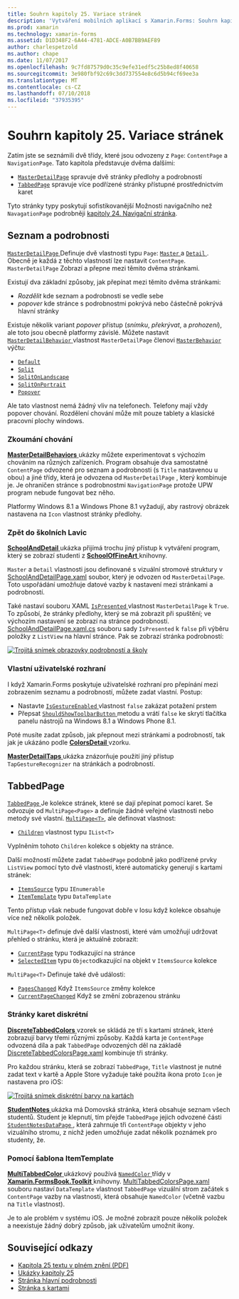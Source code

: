 ```yaml
---
title: Souhrn kapitoly 25. Variace stránek
description: 'Vytváření mobilních aplikací s Xamarin.Forms: Souhrn kapitoly 25. Variace stránek'
ms.prod: xamarin
ms.technology: xamarin-forms
ms.assetid: D1D348F2-6A44-4781-ADCE-A0B7BB9AEF89
author: charlespetzold
ms.author: chape
ms.date: 11/07/2017
ms.openlocfilehash: 9c7fd87579d0c35c9efe31edf5c25b8ed8f40658
ms.sourcegitcommit: 3e980fbf92c69c3dd737554e8c6d5b94cf69ee3a
ms.translationtype: MT
ms.contentlocale: cs-CZ
ms.lasthandoff: 07/10/2018
ms.locfileid: "37935395"
---
```

# <a name="summary-of-chapter-25-page-varieties"></a>Souhrn kapitoly 25. Variace stránek

Zatím jste se seznámili dvě třídy, které jsou odvozeny z `Page`: `ContentPage` a `NavigationPage`. Tato kapitola představuje dvěma dalšími:

- [`MasterDetailPage`](https://developer.xamarin.com/api/type/Xamarin.Forms.MasterDetailPage/) spravuje dvě stránky předlohy a podrobností
- [`TabbedPage`](https://developer.xamarin.com/api/type/Xamarin.Forms.TabbedPage/) spravuje více podřízené stránky přístupné prostřednictvím karet

Tyto stránky typy poskytují sofistikovanější Možnosti navigačního než `NavagationPage` podrobněji [kapitoly 24. Navigační stránka](~/xamarin-forms/creating-mobile-apps-xamarin-forms/summaries/chapter24.md).

## <a name="master-and-detail"></a>Seznam a podrobnosti

[ `MasterDetailPage` ](https://developer.xamarin.com/api/type/Xamarin.Forms.MasterDetailPage/) Definuje dvě vlastnosti typu `Page`: [ `Master` ](https://developer.xamarin.com/api/property/Xamarin.Forms.MasterDetailPage.Master/) a [ `Detail` ](https://developer.xamarin.com/api/property/Xamarin.Forms.MasterDetailPage.Detail/). Obecně je každá z těchto vlastností lze nastavit `ContentPage`. `MasterDetailPage` Zobrazí a přepne mezi těmito dvěma stránkami.

Existují dva základní způsoby, jak přepínat mezi těmito dvěma stránkami:

- *Rozdělit* kde seznam a podrobnosti se vedle sebe
- *popover* kde stránce s podrobnostmi pokrývá nebo částečně pokrývá hlavní stránky

Existuje několik variant *popover* přístup (*snímku*, *překrývat*, a *prohození*), ale toto jsou obecně platformy závislé. Můžete nastavit [ `MasterDetailBehavior` ](https://developer.xamarin.com/api/property/Xamarin.Forms.MasterDetailPage.MasterBehavior/) vlastnost `MasterDetailPage` členovi [ `MasterBehavior` ](xref:Xamarin.Forms.MasterBehavior) výčtu:

- [`Default`](xref:Xamarin.Forms.MasterBehavior.Default)
- [`Split`](xref:Xamarin.Forms.MasterBehavior.Split)
- [`SplitOnLandscape`](xref:Xamarin.Forms.MasterBehavior.SplitOnLandscape)
- [`SplitOnPortrait`](xref:Xamarin.Forms.MasterBehavior.SplitOnPortrait)
- [`Popover`](xref:Xamarin.Forms.MasterBehavior.Popover)

Ale tato vlastnost nemá žádný vliv na telefonech. Telefony mají vždy popover chování. Rozdělení chování může mít pouze tablety a klasické pracovní plochy windows.

### <a name="exploring-the-behaviors"></a>Zkoumání chování

[ **MasterDetailBehaviors** ](https://github.com/xamarin/xamarin-forms-book-samples/tree/master/Chapter25/MasterDetailBehaviors) ukázky můžete experimentovat s výchozím chováním na různých zařízeních. Program obsahuje dva samostatné `ContentPage` odvozené pro seznam a podrobnosti (s `Title` nastavenou u obou) a jiné třídy, která je odvozena od `MasterDetailPage` , který kombinuje je. Je ohraničen stránce s podrobnostmi `NavigationPage` protože UPW program nebude fungovat bez něho.

Platformy Windows 8.1 a Windows Phone 8.1 vyžadují, aby rastrový obrázek nastavena na `Icon` vlastnost stránky předlohy.

### <a name="back-to-school"></a>Zpět do školních Lavic

[ **SchoolAndDetail** ](https://github.com/xamarin/xamarin-forms-book-samples/tree/master/Chapter25/SchoolAndDetail) ukázka přijímá trochu jiný přístup k vytváření program, který se zobrazí studenti z [ **SchoolOfFineArt** ](https://github.com/xamarin/xamarin-forms-book-samples/tree/master/Libraries/SchoolOfFineArt) knihovny.

`Master` a `Detail` vlastnosti jsou definované s vizuální stromové struktury v [SchoolAndDetailPage.xaml](https://github.com/xamarin/xamarin-forms-book-samples/blob/master/Chapter25/SchoolAndDetail/SchoolAndDetail/SchoolAndDetail/SchoolAndDetailPage.xaml) soubor, který je odvozen od `MasterDetailPage`. Toto uspořádání umožňuje datové vazby k nastavení mezi stránkami a podrobností.

Také nastaví souboru XAML [ `IsPresented` ](https://developer.xamarin.com/api/property/Xamarin.Forms.MasterDetailPage.IsPresented/) vlastnost `MasterDetailPage` k `True`. To způsobí, že stránky předlohy, který se má zobrazit při spuštění; ve výchozím nastavení se zobrazí na stránce podrobností. [SchoolAndDetailPage.xaml.cs](https://github.com/xamarin/xamarin-forms-book-samples/blob/master/Chapter25/SchoolAndDetail/SchoolAndDetail/SchoolAndDetail/SchoolAndDetailPage.xaml.cs) souboru sady `IsPresented` k `false` při výběru položky z `ListView` na hlavní stránce. Pak se zobrazí stránka podrobností:

[![Trojitá snímek obrazovky podrobností a školy](images/ch25fg09-small.png "stránky podrobností MasterDetailPage")](images/ch25fg09-large.png#lightbox "stránky podrobností MasterDetailPage")

### <a name="your-own-user-interface"></a>Vlastní uživatelské rozhraní

I když Xamarin.Forms poskytuje uživatelské rozhraní pro přepínání mezi zobrazením seznamu a podrobností, můžete zadat vlastní. Postup:

- Nastavte [ `IsGestureEnabled` ](https://developer.xamarin.com/api/property/Xamarin.Forms.MasterDetailPage.IsGestureEnabled/) vlastnost `false` zakázat potažení prstem
- Přepsat [ `ShouldShowToolbarButton` ](https://developer.xamarin.com/api/member/Xamarin.Forms.MasterDetailPage.ShouldShowToolbarButton()/) metodu a vrátí `false` ke skrytí tlačítka panelu nástrojů na Windows 8.1 a Windows Phone 8.1.

Poté musíte zadat způsob, jak přepnout mezi stránkami a podrobností, tak jak je ukázáno podle [ **ColorsDetail** ](https://github.com/xamarin/xamarin-forms-book-samples/tree/master/Chapter25/ColorsDetails) vzorku.

[ **MasterDetailTaps** ](https://github.com/xamarin/xamarin-forms-book-samples/tree/master/Chapter25/MasterDetailTaps) ukázka znázorňuje použití jiný přístup `TapGestureRecognizer` na stránkách a podrobností.

## <a name="tabbedpage"></a>TabbedPage

[ `TabbedPage` ](https://developer.xamarin.com/api/type/Xamarin.Forms.TabbedPage/) Je kolekce stránek, které se dají přepínat pomocí karet. Se odvozuje od `MultiPage<Page>` a definuje žádné veřejné vlastnosti nebo metody své vlastní. [`MultiPage<T>`](https://developer.xamarin.com/api/type/Xamarin.Forms.MultiPage%3CT%3E/), ale definovat vlastnost:

- [`Children`](https://developer.xamarin.com/api/property/Xamarin.Forms.MultiPage%3CT%3E.Children/) vlastnost typu `IList<T>`

Vyplněním tohoto `Children` kolekce s objekty na stránce.

Další možností můžete zadat `TabbedPage` podobně jako podřízené prvky `ListView` pomocí tyto dvě vlastnosti, které automaticky generují s kartami stránek:

- [`ItemsSource`](https://developer.xamarin.com/api/property/Xamarin.Forms.MultiPage%3CT%3E.ItemsSource/) typu `IEnumerable`
- [`ItemTemplate`](https://developer.xamarin.com/api/property/Xamarin.Forms.MultiPage%3CT%3E.ItemTemplate/) typu `DataTemplate`

Tento přístup však nebude fungovat dobře v Iosu když kolekce obsahuje více než několik položek.

`MultiPage<T>` definuje dvě další vlastnosti, které vám umožňují udržovat přehled o stránku, která je aktuálně zobrazit:

- [`CurrentPage`](https://developer.xamarin.com/api/property/Xamarin.Forms.MultiPage%3CT%3E.CurrentPage/) typu `T`odkazující na stránce
- [`SelectedItem`](https://developer.xamarin.com/api/property/Xamarin.Forms.MultiPage%3CT%3E.SelectedItem/) typu `Object`odkazující na objekt v `ItemsSource` kolekce

`MultiPage<T>` Definuje také dvě události:

- [`PagesChanged`](https://developer.xamarin.com/api/event/Xamarin.Forms.MultiPage%3CT%3E.PagesChanged/) Když `ItemsSource` změny kolekce
- [`CurrentPageChanged`](https://developer.xamarin.com/api/event/Xamarin.Forms.MultiPage%3CT%3E.CurrentPageChanged/) Když se změní zobrazenou stránku

### <a name="discrete-tab-pages"></a>Stránky karet diskrétní

[ **DiscreteTabbedColors** ](https://github.com/xamarin/xamarin-forms-book-samples/tree/master/Chapter25/DiscreteTabbedColors) vzorek se skládá ze tří s kartami stránek, které zobrazují barvy třemi různými způsoby. Každá karta je `ContentPage` odvozená díla a pak `TabbedPage` odvozených děl na základě [DiscreteTabbedColorsPage.xaml](https://github.com/xamarin/xamarin-forms-book-samples/blob/master/Chapter25/DiscreteTabbedColors/DiscreteTabbedColors/DiscreteTabbedColors/DiscreteTabbedColorsPage.xaml) kombinuje tři stránky.

Pro každou stránku, která se zobrazí `TabbedPage`, `Title` vlastnost je nutné zadat text v kartě a Apple Store vyžaduje také použita ikona proto `Icon` je nastavena pro iOS:

[![Trojitá snímek diskrétní barvy na kartách](images/ch25fg13-small.png "TabbedPage")](images/ch25fg13-large.png#lightbox "TabbedPage")

[ **StudentNotes** ](https://github.com/xamarin/xamarin-forms-book-samples/tree/master/Chapter25/StudentNotes) ukázka má Domovská stránka, která obsahuje seznam všech studentů. Student je klepnutí, tím přejde `TabbedPage` jejich odvozené části [ `StudentNotesDataPage` ](https://github.com/xamarin/xamarin-forms-book-samples/blob/master/Chapter25/StudentNotes/StudentNotes/StudentNotes/StudentNotesDataPage.xaml), která zahrnuje tři `ContentPage` objekty v jeho vizuálního stromu, z nichž jeden umožňuje zadat několik poznámek pro studenty, že.

### <a name="using-an-itemtemplate"></a>Pomocí šablona ItemTemplate

[ **MultiTabbedColor** ](https://github.com/xamarin/xamarin-forms-book-samples/tree/master/Chapter25/MultiTabbedColors) ukázkový používá [ `NamedColor` ](https://github.com/xamarin/xamarin-forms-book-samples/blob/master/Libraries/Xamarin.FormsBook.Toolkit/Xamarin.FormsBook.Toolkit/NamedColor.cs) třídy v [ **Xamarin.FormsBook.Toolkit** ](https://github.com/xamarin/xamarin-forms-book-samples/tree/master/Libraries/Xamarin.FormsBook.Toolkit) knihovny. [MultiTabbedColorsPage.xaml](https://github.com/xamarin/xamarin-forms-book-samples/blob/master/Chapter25/MultiTabbedColors/MultiTabbedColors/MultiTabbedColors/MultiTabbedColorsPage.xaml) souboru nastaví `DataTemplate` vlastnost `TabbedPage` vizuální strom začátek s `ContentPage` vazby na vlastnosti, která obsahuje `NamedColor` (včetně vazbu na `Title` vlastnost).

Je to ale problém v systému iOS. Je možné zobrazit pouze několik položek a neexistuje žádný dobrý způsob, jak uživatelům umožnit ikony.



## <a name="related-links"></a>Související odkazy

- [Kapitola 25 textu v plném znění (PDF)](https://download.xamarin.com/developer/xamarin-forms-book/XamarinFormsBook-Ch25-Apr2016.pdf)
- [Ukázky kapitoly 25](https://github.com/xamarin/xamarin-forms-book-samples/tree/master/Chapter25)
- [Stránka hlavní podrobnosti](~/xamarin-forms/app-fundamentals/navigation/master-detail-page.md)
- [Stránka s kartami](~/xamarin-forms/app-fundamentals/navigation/tabbed-page.md)

